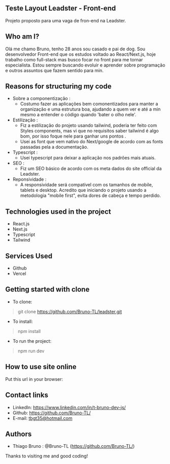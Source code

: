 ## Teste Layout Leadster - Front-end

 Projeto proposto para uma vaga de fron-end na Leadster.

## Who am I? 
 
Olá me chamo Bruno, tenho 28 anos sou casado e pai de dog.
Sou desenvolvedor Front-end que os estudos voltado ao React/Next.js, hoje trabalho como full-stack mas busco focar no front para me tornar especialista.
Estou sempre buscando evoluir e aprender sobre programação e outros assuntos que fazem sentido para min.

## Reasons for structuring my code

* Sobre a componentização :
   - Costumo fazer as aplicações bem comonentizados para manter a organização e uma estrutura boa, ajudando a quem ver e até a min mesmo a entender o código
     quando 'bater o olho nele'.
* Estilização :
   - Fiz a estilização do projeto usando tailwind, poderia ter feito com Styles components, mas vi que no requisitos saber tailwind é algo bom, por isso foque nele para
     ganhar uns pontos .
   - Usei as font que vem nativo do Next/google de acordo com as fonts passadas pela a documentação.
* Typescript :
   - Usei typescript para deixar a aplicação nos padrões mais atuais.
* SEO :
   - Fiz um SEO básico de acordo com os meta dados do site official da Leadster.
* Reponsividade :
   - A responsividade será compatível com os tamanhos de mobile, tablets e desktop. Acredito que iniciando o projeto usando a metodologia "mobile first", evita dores de
     cabeça e tempo perdido.


  
## Technologies used in the project 
 
* React.js
* Next.js
* Typescript
* Tailwind
 
## Services Used
 
* Github
* Vercel
 
## Getting started with clone 

* To clone:
>  git clone https://github.com/Bruno-TL/leadster.git
* To install:
>  npm install
* To run the project:
>  npm run dev
 
## How to use site online
 
Put this url in your browser: 

## Contact links
 
  - LinkedIn: https://www.linkedin.com/in/t-bruno-dev-js/
  - Github: https://github.com/Bruno-TL/
  - E-mail: tbgt35@hotmail.com 
 
## Authors
 
* Thiago Bruno : @Bruno-TL (https://github.com/Bruno-TL/)

Thanks to visiting me and good coding!
